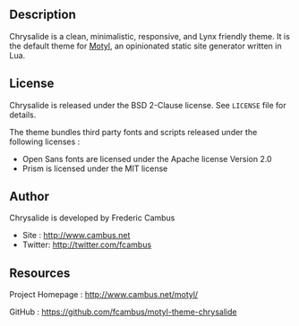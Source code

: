 ## Description

Chrysalide is a clean, minimalistic, responsive, and Lynx friendly theme. It is the default theme for [Motyl](http://www.cambus.net/motyl/), an opinionated static site generator written in Lua.

## License

Chrysalide is released under the BSD 2-Clause license. See `LICENSE` file for details.

The theme bundles third party fonts and scripts released under the following licenses :

- Open Sans fonts are licensed under the Apache license Version 2.0
- Prism is licensed under the MIT license

## Author

Chrysalide is developed by Frederic Cambus

- Site : http://www.cambus.net
- Twitter: http://twitter.com/fcambus

## Resources

Project Homepage : http://www.cambus.net/motyl/

GitHub : https://github.com/fcambus/motyl-theme-chrysalide